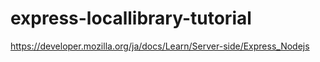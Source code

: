 # express-locallibrary-tutorial
https://developer.mozilla.org/ja/docs/Learn/Server-side/Express_Nodejs
